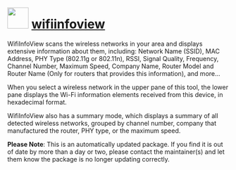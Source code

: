 # <img src="https://cdn.jsdelivr.net/gh/mkevenaar/chocolatey-packages@be994ab8a840e0ada1e68cef1674288eef7e685c/icons/wifiinfoview.png" width="48" height="48"/> [wifiinfoview](https://community.chocolatey.org/packages/wifiinfoview)

WifiInfoView scans the wireless networks in your area and displays extensive information about them, including: Network Name (SSID), MAC Address, PHY Type (802.11g or 802.11n), RSSI, Signal Quality, Frequency, Channel Number, Maximum Speed, Company Name, Router Model and Router Name (Only for routers that provides this information), and more...

When you select a wireless network in the upper pane of this tool, the lower pane displays the Wi-Fi information elements received from this device, in hexadecimal format.

WifiInfoView also has a summary mode, which displays a summary of all detected wireless networks, grouped by channel number, company that manufactured the router, PHY type, or the maximum speed.

**Please Note**: This is an automatically updated package. If you find it is
out of date by more than a day or two, please contact the maintainer(s) and
let them know the package is no longer updating correctly.
